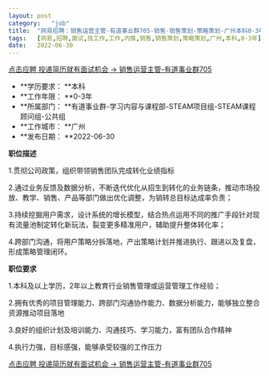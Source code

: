 ```yaml
---
layout:	post
category:	"job"
title:	"网易招聘：销售运营主管-有道事业群705-销售-销售策划-策略策划-广州本科0-3年"
tags:	[网易,招聘,面试,找工作,工作,内推,销售,销售策划,策略策划,广州,本科,0-3年]
date:	2022-06-30
---
```


[点击应聘 投递简历就有面试机会 ->  销售运营主管-有道事业群705](http://mobile.bole.netease.com/bole/boleDetail?id=39396&employeeId=346f03c3cda5f04c&key=all)



- **学历要求： **本科
- **工作年限： **0-3年
- **所属部门： **有道事业群-学习内容与课程部-STEAM项目组-STEAM课程顾问组-公共组
- **工作城市： **广州
- **发布日期： **2022-06-30



**职位描述**

1.贯彻公司政策，组织带领销售团队完成转化业绩指标

2.通过业务反馈及数据分析，不断迭代优化从招生到转化的业务链条，推动市场投放、教学、销售、产品等部门做出优化调整，为销转总目标达成率负责；

3.持续挖掘用户需求，设计系统的增长模型，结合热点运用不同的推广手段针对现有流量池制定转化新玩法，裂变更多精准用户，辅助提升整体转化率；

4.跨部门沟通，将用户策略分拆落地，产出策略计划并推进执行、跟进以及复盘，形成策略管理闭环。





**职位要求**

1.本科及以上学历，2年以上教育行业销售管理或运营管理工作经验；

2.拥有优秀的项目管理能力、跨部门沟通协作能力、数据分析能力，能够独立整合资源推动项目落地

3.良好的组织计划及培训能力、沟通技巧、学习能力，富有团队合作精神

4.执行力强，目标感强，能够承受较强的工作压力



[点击应聘 投递简历就有面试机会 ->  销售运营主管-有道事业群705](http://mobile.bole.netease.com/bole/boleDetail?id=39396&employeeId=346f03c3cda5f04c&key=all)